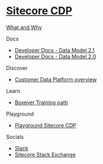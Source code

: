 # [Sitecore CDP]()

[What and Why]()

Docs

 - [Developer Docs - Data Model 2.1](https://doc.sitecore.com/cdp/en/developers/sitecore-customer-data-platform--data-model-2-1/index-en.html)
 - [Developer Docs - Data Model 2.0](https://doc.sitecore.com/cdp/en/developers/sitecore-customer-data-platform--data-model-2-0/index-en.html)

Discover

 - [Customer Data Platform overview](https://www.sitecore.com/products/customer-data-platform)

Learn

 - [Boxever Training path](https://learning.sitecore.com/pathway/boxever-training)

Playground

 - [Playground Sitecore CDP]()

Socials

 - [Slack](https://app.slack.com/client/T09SHRBNU/C0294KX3RQF)
 - [Sitecore Stack Exchange]()
